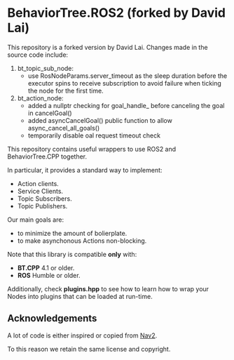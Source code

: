 # BehaviorTree.ROS2 (forked by David Lai)

This repository is a forked version by David Lai. Changes made in the source code include:
1. bt_topic_sub_node:
    - use RosNodeParams.server_timeout as the sleep duration before the executor spins to receive subscription to avoid failure when ticking the node for the first time.
2. bt_action_node:
    - added a nullptr checking for goal_handle_ before canceling the goal in cancelGoal()
    - added asyncCancelGoal() public function to allow async_cancel_all_goals()
    - temporarily disable oal request timeout check

This repository contains useful wrappers to use ROS2 and BehaviorTree.CPP together.

In particular, it provides a standard way to implement:

- Action clients.
- Service Clients.
- Topic Subscribers.
- Topic Publishers.

Our main goals are:

- to minimize the amount of bolierplate.
- to make asynchonous Actions non-blocking.

Note that this library is compatible **only** with:

- **BT.CPP** 4.1 or older.
- **ROS** Humble or older.

Additionally, check **plugins.hpp** to see how to learn how to
wrap your Nodes into plugins that can be loaded at run-time.


## Acknowledgements

A lot of code is either inspired or copied from [Nav2](https://navigation.ros.org/).

To this reason we retain the same license and copyright.


